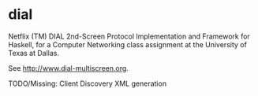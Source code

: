 dial
====
Netflix (TM) DIAL 2nd-Screen Protocol Implementation and Framework for
Haskell, for a Computer Networking class assignment at the University of Texas at
Dallas. 

See http://www.dial-multiscreen.org.

TODO/Missing: 
Client Discovery
XML generation
